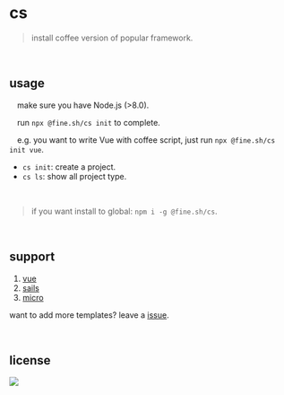 # cs

> install coffee version of popular framework.

<br/>

## usage
&emsp;make sure you have Node.js (>8.0).

&emsp;run `npx @fine.sh/cs init` to complete.

&emsp;e.g. you want to write Vue with coffee script, just run `npx @fine.sh/cs init vue`.


  - `cs init`: create a project.
  - `cs ls`: show all project type.

<br/>

>if you want install to global: `npm i -g @fine.sh/cs`.

<br/>

## support

  1. [vue](https://github.com/just-fine/vue-coffee)
  2. [sails](https://github.com/just-fine/sails-coffee)
  3. [micro](https://github.com/just-fine/micro-coffee)

  want to add more templates? leave a [issue](https://github.com/just-fine/cs/issues/new).

<br/>

## license
<a href="https://app.fossa.io/projects/git%2Bgithub.com%2Fjust-fine%2Fcs?ref=badge_large" alt="FOSSA Status"><img src="https://app.fossa.io/api/projects/git%2Bgithub.com%2Fjust-fine%2Fcs.svg?type=large"/></a>
